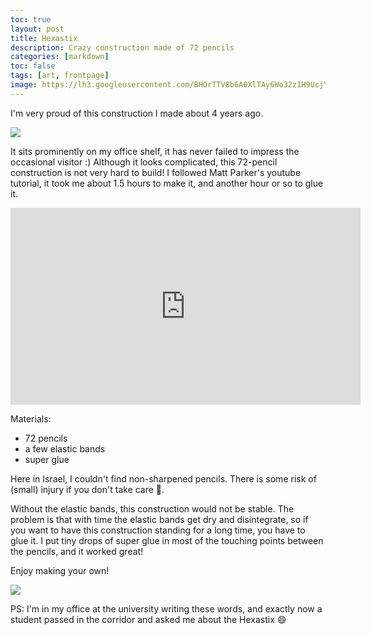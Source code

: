 ```yaml
---
toc: true
layout: post
title: Hexastix
description: Crazy construction made of 72 pencils
categories: [markdown]
toc: false
tags: [art, frontpage]
image: https://lh3.googleusercontent.com/BHOrTTV8b6A0XlTAy6Wo32zIH9UcjYDuZl_E0qWLBh2uX2U4OnuA0YjZKSwZMTz6LZJmqyJeMhSmNsu4tqA672pxy7iKBjpWYmVW8AmR-7yotP0GGCrYhNRktnspRfxpSYRR7n2oZkw=w2400
---
```


I'm very proud of this construction I made about 4 years ago. 

![](https://lh3.googleusercontent.com/BHOrTTV8b6A0XlTAy6Wo32zIH9UcjYDuZl_E0qWLBh2uX2U4OnuA0YjZKSwZMTz6LZJmqyJeMhSmNsu4tqA672pxy7iKBjpWYmVW8AmR-7yotP0GGCrYhNRktnspRfxpSYRR7n2oZkw=w2400)



It sits prominently on my office shelf, it has never failed to impress the occasional visitor :)
Although it looks complicated, this 72-pencil construction is not very hard to build!
I followed Matt Parker's youtube tutorial, it took me about 1.5 hours to make it, and another hour or so to glue it.

<iframe width="560" height="315" src="https://www.youtube.com/embed/DelH1S32dOg" title="YouTube video player" frameborder="0" allow="accelerometer; autoplay; clipboard-write; encrypted-media; gyroscope; picture-in-picture" allowfullscreen></iframe>

Materials:
* 72 pencils
* a few elastic bands
* super glue

Here in Israel, I couldn't find non-sharpened pencils. There is some risk of (small) injury if you don't take care 😬. 

Without the elastic bands, this construction would not be stable.
The problem is that with time the elastic bands get dry and disintegrate, so if you want to have this construction standing for a long time, you have to glue it.
I put tiny drops of super glue in most of the touching points between the pencils, and it worked great!

Enjoy making your own!

![](https://lh3.googleusercontent.com/fGONX8L-8ZOBix5F4tp8qYd46dTl5MDhbp4C_VOiIA56iqEB6f__vgztLsAu1tldAuF-0cq9ZC8suBh2-LwC1m8hKlp5vQ-lOAj7LEZYljCs9sY6KTr5cMUoWZYQnyMzE28V2Yvs854=w2400)

PS: I'm in my office at the university writing these words, and exactly now a student passed in the corridor and asked me about the Hexastix 😄